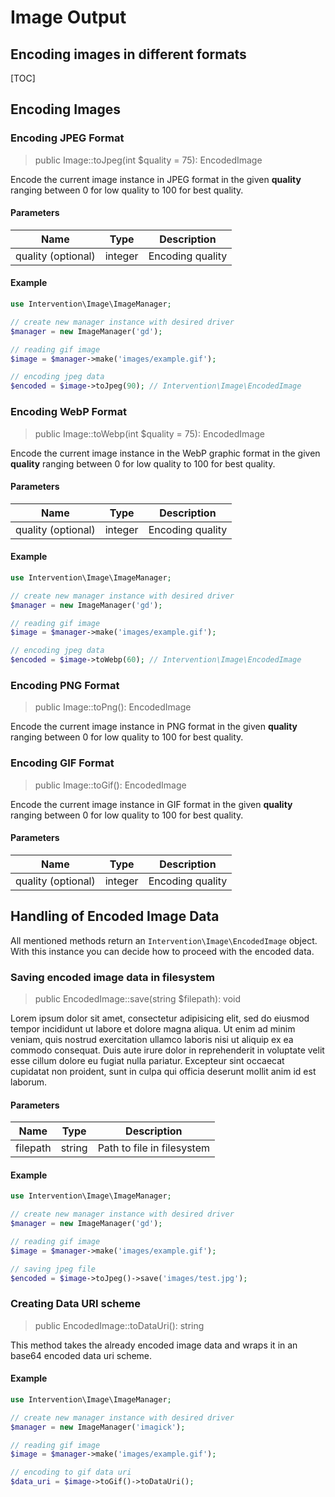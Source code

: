 # Image Output
## Encoding images in different formats

[TOC]

## Encoding Images

### Encoding JPEG Format

> public Image::toJpeg(int $quality = 75): EncodedImage

Encode the current image instance in JPEG format in the given **quality** ranging between 0 for low quality to 100 for best quality.

#### Parameters

| Name | Type | Description |
| - | - | - |
| quality (optional) | integer | Encoding quality  |

#### Example

```php
use Intervention\Image\ImageManager;

// create new manager instance with desired driver
$manager = new ImageManager('gd');

// reading gif image
$image = $manager->make('images/example.gif');

// encoding jpeg data
$encoded = $image->toJpeg(90); // Intervention\Image\EncodedImage
```

### Encoding WebP Format

> public Image::toWebp(int $quality = 75): EncodedImage

Encode the current image instance in the WebP graphic format in the given **quality** ranging between 0 for low quality to 100 for best quality.

#### Parameters

| Name | Type | Description |
| - | - | - |
| quality (optional) | integer | Encoding quality |

#### Example

```php
use Intervention\Image\ImageManager;

// create new manager instance with desired driver
$manager = new ImageManager('gd');

// reading gif image
$image = $manager->make('images/example.gif');

// encoding jpeg data
$encoded = $image->toWebp(60); // Intervention\Image\EncodedImage
```

### Encoding PNG Format

> public Image::toPng(): EncodedImage

Encode the current image instance in PNG format in the given **quality** ranging between 0 for low quality to 100 for best quality.

### Encoding GIF Format

> public Image::toGif(): EncodedImage

Encode the current image instance in GIF format in the given **quality** ranging between 0 for low quality to 100 for best quality.

#### Parameters

| Name | Type | Description |
| - | - | - |
| quality (optional) | integer | Encoding quality  |


## Handling of Encoded Image Data

All mentioned methods return an `Intervention\Image\EncodedImage` object. With this instance you can decide how to proceed with the encoded data.

### Saving encoded image data in filesystem

> public EncodedImage::save(string $filepath): void

Lorem ipsum dolor sit amet, consectetur adipisicing elit, sed do eiusmod tempor incididunt ut labore et dolore magna aliqua. Ut enim ad minim veniam, quis nostrud exercitation ullamco laboris nisi ut aliquip ex ea commodo consequat. Duis aute irure dolor in reprehenderit in voluptate velit esse cillum dolore eu fugiat nulla pariatur. Excepteur sint occaecat cupidatat non proident, sunt in culpa qui officia deserunt mollit anim id est laborum.

#### Parameters

| Name | Type | Description |
| - | - | - |
| filepath | string | Path to file in filesystem |

#### Example

```php
use Intervention\Image\ImageManager;

// create new manager instance with desired driver
$manager = new ImageManager('gd');

// reading gif image
$image = $manager->make('images/example.gif');

// saving jpeg file
$encoded = $image->toJpeg()->save('images/test.jpg');
```


### Creating Data URI scheme

> public EncodedImage::toDataUri(): string

This method takes the already encoded image data and wraps it in an base64 encoded data uri scheme. 

#### Example

```php
use Intervention\Image\ImageManager;

// create new manager instance with desired driver
$manager = new ImageManager('imagick');

// reading gif image
$image = $manager->make('images/example.gif');

// encoding to gif data uri
$data_uri = $image->toGif()->toDataUri();
```
